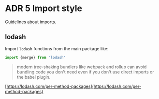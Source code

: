 # ADR 5 Import style

Guidelines about imports.

## lodash

Import `lodash` functions from the main package like:

```ts
import {merge} from 'lodash'
```

> modern tree-shaking bundlers like webpack and rollup can avoid bundling code you don't need even
> if you don't use direct imports or the babel plugin.

[https://lodash.com/per-method-packages](https://lodash.com/per-method-packages)
